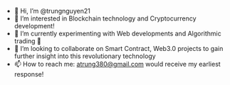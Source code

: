 - 👋 Hi, I’m @trungnguyen21
- 👀 I’m interested in Blockchain technology and Cryptocurrency development!
- 🌱 I’m currently experimenting with Web developments and Algorithmic trading 🧪
- 💞️ I’m looking to collaborate on Smart Contract, Web3.0 projects to gain further insight into this revolutionary technology
- 📫 How to reach me: atrung380@gmail.com would receive my earliest response!

<!---
trungnguyen21/trungnguyen21 is a ✨ special ✨ repository because its `README.md` (this file) appears on your GitHub profile.
You can click the Preview link to take a look at your changes.
--->
